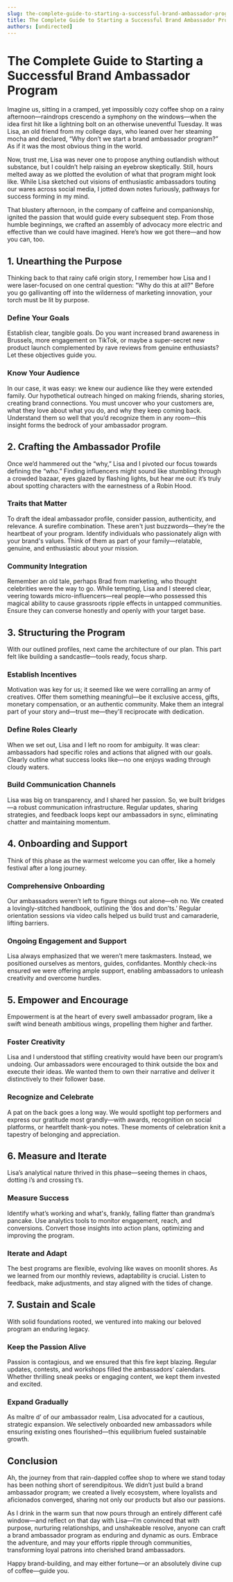 ```yaml
---
slug: the-complete-guide-to-starting-a-successful-brand-ambassador-program
title: The Complete Guide to Starting a Successful Brand Ambassador Program
authors: [undirected]
---
```



# The Complete Guide to Starting a Successful Brand Ambassador Program

Imagine us, sitting in a cramped, yet impossibly cozy coffee shop on a rainy afternoon—raindrops crescendo a symphony on the windows—when the idea first hit like a lightning bolt on an otherwise uneventful Tuesday. It was Lisa, an old friend from my college days, who leaned over her steaming mocha and declared, “Why don’t we start a brand ambassador program?” As if it was the most obvious thing in the world. 

Now, trust me, Lisa was never one to propose anything outlandish without substance, but I couldn’t help raising an eyebrow skeptically. Still, hours melted away as we plotted the evolution of what that program might look like. While Lisa sketched out visions of enthusiastic ambassadors touting our wares across social media, I jotted down notes furiously, pathways for success forming in my mind. 

That blustery afternoon, in the company of caffeine and companionship, ignited the passion that would guide every subsequent step. From those humble beginnings, we crafted an assembly of advocacy more electric and effective than we could have imagined. Here’s how we got there—and how you can, too.

## 1. Unearthing the Purpose

Thinking back to that rainy café origin story, I remember how Lisa and I were laser-focused on one central question: "Why do this at all?" Before you go gallivanting off into the wilderness of marketing innovation, your torch must be lit by purpose. 

### Define Your Goals

Establish clear, tangible goals. Do you want increased brand awareness in Brussels, more engagement on TikTok, or maybe a super-secret new product launch complemented by rave reviews from genuine enthusiasts? Let these objectives guide you.   

### Know Your Audience

In our case, it was easy: we knew our audience like they were extended family. Our hypothetical outreach hinged on making friends, sharing stories, creating brand connections. You must uncover who your customers are, what they love about what you do, and why they keep coming back. Understand them so well that you’d recognize them in any room—this insight forms the bedrock of your ambassador program.

## 2. Crafting the Ambassador Profile

Once we’d hammered out the “why,” Lisa and I pivoted our focus towards defining the “who.” Finding influencers might sound like stumbling through a crowded bazaar, eyes glazed by flashing lights, but hear me out: it’s truly about spotting characters with the earnestness of a Robin Hood.

### Traits that Matter

To draft the ideal ambassador profile, consider passion, authenticity, and relevance. A surefire combination. These aren't just buzzwords—they’re the heartbeat of your program. Identify individuals who passionately align with your brand's values. Think of them as part of your family—relatable, genuine, and enthusiastic about your mission.

### Community Integration

Remember an old tale, perhaps Brad from marketing, who thought celebrities were the way to go. While tempting, Lisa and I steered clear, veering towards micro-influencers—real people—who possessed this magical ability to cause grassroots ripple effects in untapped communities. Ensure they can converse honestly and openly with your target base.

## 3. Structuring the Program

With our outlined profiles, next came the architecture of our plan. This part felt like building a sandcastle—tools ready, focus sharp. 

### Establish Incentives

Motivation was key for us; it seemed like we were corralling an army of creatives. Offer them something meaningful—be it exclusive access, gifts, monetary compensation, or an authentic community. Make them an integral part of your story and—trust me—they'll reciprocate with dedication.

### Define Roles Clearly

When we set out, Lisa and I left no room for ambiguity. It was clear: ambassadors had specific roles and actions that aligned with our goals. Clearly outline what success looks like—no one enjoys wading through cloudy waters.

### Build Communication Channels

Lisa was big on transparency, and I shared her passion. So, we built bridges—a robust communication infrastructure. Regular updates, sharing strategies, and feedback loops kept our ambassadors in sync, eliminating chatter and maintaining momentum.

## 4. Onboarding and Support

Think of this phase as the warmest welcome you can offer, like a homely festival after a long journey.

### Comprehensive Onboarding

Our ambassadors weren’t left to figure things out alone—oh no. We created a lovingly-stitched handbook, outlining the ‘dos and don’ts.’ Regular orientation sessions via video calls helped us build trust and camaraderie, lifting barriers.

### Ongoing Engagement and Support

Lisa always emphasized that we weren’t mere taskmasters. Instead, we positioned ourselves as mentors, guides, confidantes. Monthly check-ins ensured we were offering ample support, enabling ambassadors to unleash creativity and overcome hurdles.

## 5. Empower and Encourage

Empowerment is at the heart of every swell ambassador program, like a swift wind beneath ambitious wings, propelling them higher and farther.

### Foster Creativity

Lisa and I understood that stifling creativity would have been our program’s undoing. Our ambassadors were encouraged to think outside the box and execute their ideas. We wanted them to own their narrative and deliver it distinctively to their follower base.

### Recognize and Celebrate

A pat on the back goes a long way. We would spotlight top performers and express our gratitude most grandly—with awards, recognition on social platforms, or heartfelt thank-you notes. These moments of celebration knit a tapestry of belonging and appreciation.

## 6. Measure and Iterate 

Lisa’s analytical nature thrived in this phase—seeing themes in chaos, dotting i’s and crossing t’s.

### Measure Success

Identify what’s working and what's, frankly, falling flatter than grandma’s pancake. Use analytics tools to monitor engagement, reach, and conversions. Convert those insights into action plans, optimizing and improving the program.

### Iterate and Adapt

The best programs are flexible, evolving like waves on moonlit shores. As we learned from our monthly reviews, adaptability is crucial. Listen to feedback, make adjustments, and stay aligned with the tides of change.

## 7. Sustain and Scale

With solid foundations rooted, we ventured into making our beloved program an enduring legacy.

### Keep the Passion Alive

Passion is contagious, and we ensured that this fire kept blazing. Regular updates, contests, and workshops filled the ambassadors’ calendars. Whether thrilling sneak peeks or engaging content, we kept them invested and excited.

### Expand Gradually

As maître d’ of our ambassador realm, Lisa advocated for a cautious, strategic expansion. We selectively onboarded new ambassadors while ensuring existing ones flourished—this equilibrium fueled sustainable growth.

## Conclusion

Ah, the journey from that rain-dappled coffee shop to where we stand today has been nothing short of serendipitous. We didn’t just build a brand ambassador program; we created a lively ecosystem, where loyalists and aficionados converged, sharing not only our products but also our passions.

As I drink in the warm sun that now pours through an entirely different café window—and reflect on that day with Lisa—I’m convinced that with purpose, nurturing relationships, and unshakeable resolve, anyone can craft a brand ambassador program as enduring and dynamic as ours. Embrace the adventure, and may your efforts ripple through communities, transforming loyal patrons into cherished brand ambassadors. 

Happy brand-building, and may either fortune—or an absolutely divine cup of coffee—guide you.